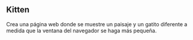 ## Kitten

Crea una página web donde se muestre un paisaje y un gatito diferente a medida que la ventana del navegador se haga más pequeña.
